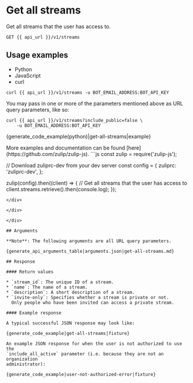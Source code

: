 # Get all streams

Get all streams that the user has access to.

`GET {{ api_url }}/v1/streams`

## Usage examples
<div class="code-section" markdown="1">
<ul class="nav">
<li data-language="python">Python</li>
<li data-language="javascript">JavaScript</li>
<li data-language="curl">curl</li>
</ul>
<div class="blocks">

<div data-language="curl" markdown="1">

```
curl {{ api_url }}/v1/streams -u BOT_EMAIL_ADDRESS:BOT_API_KEY
```

You may pass in one or more of the parameters mentioned above
as URL query parameters, like so:

```
curl {{ api_url }}/v1/streams?include_public=false \
    -u BOT_EMAIL_ADDRESS:BOT_API_KEY
```

</div>

<div data-language="python" markdown="1">

{generate_code_example(python)|get-all-streams|example}

</div>

<div data-language="javascript" markdown="1">
More examples and documentation can be found [here](https://github.com/zulip/zulip-js).
```js
const zulip = require('zulip-js');

// Download zuliprc-dev from your dev server
const config = {
    zuliprc: 'zuliprc-dev',
};

zulip(config).then((client) => {
    // Get all streams that the user has access to
    client.streams.retrieve().then(console.log);
});

```
</div>

</div>

</div>

## Arguments

**Note**: The following arguments are all URL query parameters.

{generate_api_arguments_table|arguments.json|get-all-streams.md}

## Response

#### Return values

* `stream_id`: The unique ID of a stream.
* `name`: The name of a stream.
* `description`: A short description of a stream.
* `invite-only`: Specifies whether a stream is private or not.
  Only people who have been invited can access a private stream.

#### Example response

A typical successful JSON response may look like:

{generate_code_example|get-all-streams|fixture}

An example JSON response for when the user is not authorized to use the
`include_all_active` parameter (i.e. because they are not an organization
administrator):

{generate_code_example|user-not-authorized-error|fixture}
